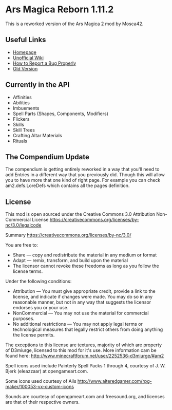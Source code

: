 Ars Magica Reborn 1.11.2
========

This is a reworked version of the Ars Magica 2 mod by Mosca42.



## Useful Links
* [Homepage](http://www.minecraftforum.net/forums/mapping-and-modding/minecraft-mods/1292222)
* [Unofficial Wiki](http://am2.wikia.com/wiki/Ars_Magica_2_Wiki)
* [How to Report a Bug Properly](http://pastebin.com/29r0Nhe0)
* [Old Version](https://github.com/Growlith1223/ArsMagica2)

## Currently in the API

 * Affinities
 * Abilities
 * Imbuements
 * Spell Parts (Shapes, Components, Modifiers)
 * Flickers
 * Skills
 * Skill Trees
 * Crafting Altar Materials
 * Rituals
 
## The Compendium Update
The compendium is getting entirely reworked in a way that you'll need to add Entries in a different way that you previously did. Though this will allow you to have more that one kind of right page. For example you can check am2.defs.LoreDefs which contains all the pages definition.
 


## License
This mod is open sourced under the Creative Commons 3.0 Attribution Non-Commercial License
https://creativecommons.org/licenses/by-nc/3.0/legalcode

Summary
https://creativecommons.org/licenses/by-nc/3.0/

You are free to:
* Share — copy and redistribute the material in any medium or format
* Adapt — remix, transform, and build upon the material
* The licensor cannot revoke these freedoms as long as you follow the license terms.

Under the following conditions:
* Attribution — You must give appropriate credit, provide a link to the license, and indicate if changes were made. You may do so in any reasonable manner, but not in any way that suggests the licensor endorses you or your use.
* NonCommercial — You may not use the material for commercial purposes.
* No additional restrictions — You may not apply legal terms or technological measures that legally restrict others from doing anything the license permits.

The exceptions to this license are textures, majority of which are property of D3miurge, licensed to this mod for it's use.
More information cam be found here: http://www.minecraftforum.net/user/2252536-d3miurge/#am2

Spell icons used include Painterly Spell Packs 1 through 4, courtesy of J. W. Bjerk (eleazzaar) at opengameart.com.

Some icons used courtesy of Ails http://www.alteredgamer.com/rpg-maker/100053-vx-custom-icons

Sounds are courtesy of opengameart.com and freesound.org, and licenses are that of their respective owners.
